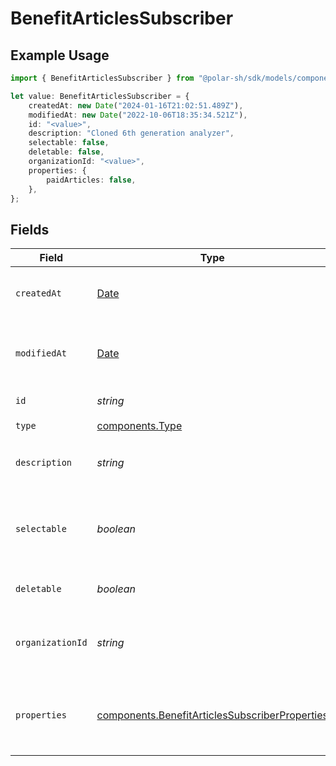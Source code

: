 # BenefitArticlesSubscriber

## Example Usage

```typescript
import { BenefitArticlesSubscriber } from "@polar-sh/sdk/models/components";

let value: BenefitArticlesSubscriber = {
    createdAt: new Date("2024-01-16T21:02:51.489Z"),
    modifiedAt: new Date("2022-10-06T18:35:34.521Z"),
    id: "<value>",
    description: "Cloned 6th generation analyzer",
    selectable: false,
    deletable: false,
    organizationId: "<value>",
    properties: {
        paidArticles: false,
    },
};
```

## Fields

| Field                                                                                                            | Type                                                                                                             | Required                                                                                                         | Description                                                                                                      |
| ---------------------------------------------------------------------------------------------------------------- | ---------------------------------------------------------------------------------------------------------------- | ---------------------------------------------------------------------------------------------------------------- | ---------------------------------------------------------------------------------------------------------------- |
| `createdAt`                                                                                                      | [Date](https://developer.mozilla.org/en-US/docs/Web/JavaScript/Reference/Global_Objects/Date)                    | :heavy_check_mark:                                                                                               | Creation timestamp of the object.                                                                                |
| `modifiedAt`                                                                                                     | [Date](https://developer.mozilla.org/en-US/docs/Web/JavaScript/Reference/Global_Objects/Date)                    | :heavy_check_mark:                                                                                               | Last modification timestamp of the object.                                                                       |
| `id`                                                                                                             | *string*                                                                                                         | :heavy_check_mark:                                                                                               | The ID of the benefit.                                                                                           |
| `type`                                                                                                           | [components.Type](../../models/components/type.md)                                                               | :heavy_check_mark:                                                                                               | N/A                                                                                                              |
| `description`                                                                                                    | *string*                                                                                                         | :heavy_check_mark:                                                                                               | The description of the benefit.                                                                                  |
| `selectable`                                                                                                     | *boolean*                                                                                                        | :heavy_check_mark:                                                                                               | Whether the benefit is selectable when creating a product.                                                       |
| `deletable`                                                                                                      | *boolean*                                                                                                        | :heavy_check_mark:                                                                                               | Whether the benefit is deletable.                                                                                |
| `organizationId`                                                                                                 | *string*                                                                                                         | :heavy_check_mark:                                                                                               | The ID of the organization owning the benefit.                                                                   |
| `properties`                                                                                                     | [components.BenefitArticlesSubscriberProperties](../../models/components/benefitarticlessubscriberproperties.md) | :heavy_check_mark:                                                                                               | Properties available to subscribers for a benefit of type `articles`.                                            |